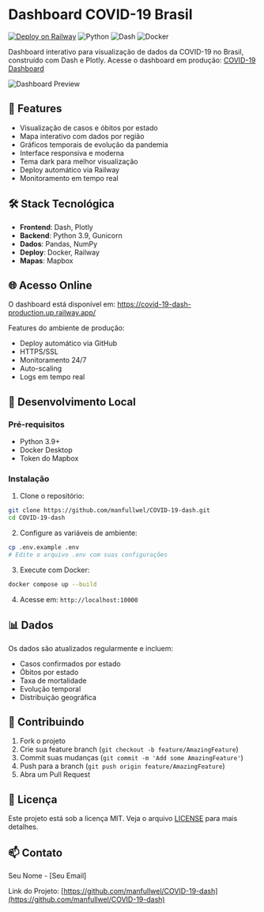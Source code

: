 # Dashboard COVID-19 Brasil

[![Deploy on Railway](https://railway.app/button.svg)](https://covid-19-dash-production.up.railway.app/)
![Python](https://img.shields.io/badge/python-3.9-blue.svg)
![Dash](https://img.shields.io/badge/dash-latest-green.svg)
![Docker](https://img.shields.io/badge/docker-latest-blue.svg)

Dashboard interativo para visualização de dados da COVID-19 no Brasil, construído com Dash e Plotly. Acesse o dashboard em produção: [COVID-19 Dashboard](https://covid-19-dash-production.up.railway.app/)

![Dashboard Preview](docs/dashboard-preview.png)

## 🚀 Features

- Visualização de casos e óbitos por estado
- Mapa interativo com dados por região
- Gráficos temporais de evolução da pandemia
- Interface responsiva e moderna
- Tema dark para melhor visualização
- Deploy automático via Railway
- Monitoramento em tempo real

## 🛠️ Stack Tecnológica

- **Frontend**: Dash, Plotly
- **Backend**: Python 3.9, Gunicorn
- **Dados**: Pandas, NumPy
- **Deploy**: Docker, Railway
- **Mapas**: Mapbox

## 🌐 Acesso Online

O dashboard está disponível em: https://covid-19-dash-production.up.railway.app/

Features do ambiente de produção:
- Deploy automático via GitHub
- HTTPS/SSL
- Monitoramento 24/7
- Auto-scaling
- Logs em tempo real

## 🔧 Desenvolvimento Local

### Pré-requisitos
- Python 3.9+
- Docker Desktop
- Token do Mapbox

### Instalação

1. Clone o repositório:
```bash
git clone https://github.com/manfullwel/COVID-19-dash.git
cd COVID-19-dash
```

2. Configure as variáveis de ambiente:
```bash
cp .env.example .env
# Edite o arquivo .env com suas configurações
```

3. Execute com Docker:
```bash
docker compose up --build
```

4. Acesse em: `http://localhost:10000`

## 📊 Dados

Os dados são atualizados regularmente e incluem:
- Casos confirmados por estado
- Óbitos por estado
- Taxa de mortalidade
- Evolução temporal
- Distribuição geográfica

## 🤝 Contribuindo

1. Fork o projeto
2. Crie sua feature branch (`git checkout -b feature/AmazingFeature`)
3. Commit suas mudanças (`git commit -m 'Add some AmazingFeature'`)
4. Push para a branch (`git push origin feature/AmazingFeature`)
5. Abra um Pull Request

## 📝 Licença

Este projeto está sob a licença MIT. Veja o arquivo [LICENSE](LICENSE) para mais detalhes.

## 📫 Contato

Seu Nome - [Seu Email]

Link do Projeto: [https://github.com/manfullwel/COVID-19-dash](https://github.com/manfullwel/COVID-19-dash)
